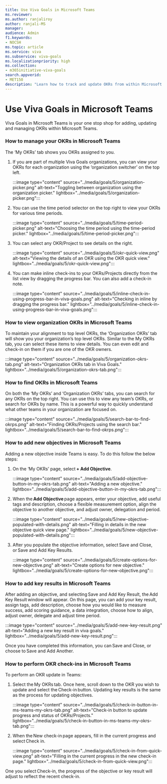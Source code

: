 ```yaml
---
title: Use Viva Goals in Microsoft Teams
ms.reviewer: 
ms.author: ranjaliroy
author: ranjali-MS
manager: 
audience: Admin
f1.keywords:
- NOCSH
ms.topic: article
ms.service: viva
ms.subservice: viva-goals
ms.localizationpriority: high
ms.collection:  
- m365initiative-viva-goals  
search.appverid:
- MET150
description: "Learn how to track and update OKRs from within Microsoft Teams"
---
```


# Use Viva Goals in Microsoft Teams

Viva Goals in Microsoft Teams is your one stop shop for adding, updating and managing OKRs within Microsoft Teams. 

### How to manage your OKRs in Microsoft Teams

The ‘My OKRs’ tab shows you OKRs assigned to you. 

1. If you are part of multiple Viva Goals organizations, you can view your OKRs for each organization using the ‘organization switcher’ on the top left.

   :::image type="content" source="../media/goals/5/organization-picker.png" alt-text="Toggling between organization using the organization picker." lightbox="../media/goals/5/organization-picker.png":::

2. You can use the time period selector on the top right to view your OKRs for various time periods. 

   :::image type="content" source="../media/goals/5/time-period-picker.png" alt-text="Choosing the time period using the time-period picker." lightbox="../media/goals/5/time-period-picker.png":::

3. You can select any OKR/Project to see details on the right.  
 
   :::image type="content" source="../media/goals/5/okr-quick-view.png" alt-text="Viewing the details of an OKR using the OKR quick view." lightbox="../media/goals/5/okr-quick-view.png":::

4. You can make inline check-ins to your OKRs/Projects directly from the list view by dragging the progress bar. You can also add a check-in note. 

    :::image type="content" source="../media/goals/5/inline-check-in-using-progress-bar-in-viva-goals.png" alt-text="Checking in inline by dragging the progress bar." lightbox="../media/goals/5/inline-check-in-using-progress-bar-in-viva-goals.png":::
         
### How to view organization OKRs in Microsoft Teams
         
To maintain your alignment to top level OKRs, the ‘Organization OKRs’ tab will show you your organization’s top level OKRs. Similar to the My OKRs tab, you can select these items to view details. You can even edit and check-in on them if you are one of the OKR owners. 

:::image type="content" source="../media/goals/5/organization-okrs-tab.png" alt-text="Organization OKRs tab in Viva Goals." lightbox="../media/goals/5/organization-okrs-tab.png":::
         
### How to find OKRs in Microsoft Teams

On both the ‘My OKRs’ and ‘Organization OKRs’ tabs, you can search for any OKRs on the top right. You can use this to view any team’s OKRs, or search for OKRs by name. This is a powerful way to quickly understand what other teams in your organization are focused on. 

:::image type="content" source="../media/goals/5/search-bar-to-find-okrps.png" alt-text="Finding OKRs/Projects using the search bar." lightbox="../media/goals/5/search-bar-to-find-okrps.png":::

### How to add new objectives in Microsoft Teams
         
Adding a new objective inside Teams is easy. To do this follow the below steps:
         
1. On the ‘My OKRs’ page, select **+ Add Objective**. 

   :::image type="content" source="../media/goals/5/add-objective-button-in-my-okrs-tab.png" alt-text="Adding a new objective." lightbox="../media/goals/5/add-objective-button-in-my-okrs-tab.png":::
         
2. When the **Add Objective** page appears, enter your objective, add useful tags and description, choose a flexible measurement option, align the objective to another objective, and adjust owner, delegation and period. 

   :::image type="content" source="../media/goals/5/new-objective-populated-with-details.png" alt-text="Filling in details in the new objective quick view page." lightbox="../media/goals/5/new-objective-populated-with-details.png":::
         
3. After you populate the objective information, select Save and Close, or Save and Add Key Results. 

    :::image type="content" source="../media/goals/5/create-options-for-new-objective.png" alt-text="Create options for new objective." lightbox="../media/goals/5/create-options-for-new-objective.png":::
         
### How to add key results in Microsoft Teams

After adding an objective, and selecting Save and Add Key Result, the Add Key Result window will appear. On this page, you can add your key result, assign tags, add description, choose how you would like to measure success, add scoring guidance, a data integration, choose how to align, adjust owner, delegate and adjust time period. 

:::image type="content" source="../media/goals/5/add-new-key-result.png" alt-text="Adding a new key result in viva goals." lightbox="../media/goals/5/add-new-key-result.png":::

Once you have completed this information, you can Save and Close, or choose to Save and Add Another. 

### How to perform OKR check-ins in Microsoft Teams

To perform an OKR update in Teams: 

1. Select the My OKRs tab. Once here, scroll down to the OKR you wish to update and select the Check-in button. Updating key results is the same as the process for updating objectives.

   :::image type="content" source="../media/goals/5/check-in-button-in-ms-teams-my-okrs-tab.png" alt-text="Check-in button to update progress and status of OKRs/Projects." lightbox="../media/goals/5/check-in-button-in-ms-teams-my-okrs-tab.png":::
         
2. When the New check-in page appears, fill in the current progress and select Check in. 

   :::image type="content" source="../media/goals/5/check-in-from-quick-view.png" alt-text="Filling in the current progress in the new check-in page." lightbox="../media/goals/5/check-in-from-quick-view.png":::

One you select Check-in, the progress of the objective or key result will adjust to reflect the recent check-in. 
